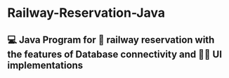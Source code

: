 # Railway-Reservation-Java
<h2>💻 Java Program for 🚅 railway reservation with the features of Database connectivity and 🧑‍💻 UI implementations</h2>
